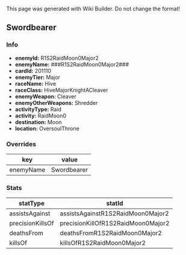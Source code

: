 <span class="wiki-builder">This page was generated with Wiki Builder. Do not change the format!</span>

## Swordbearer
### Info
* **enemyId:** R1S2RaidMoon0Major2
* **enemyName:** ###R1S2RaidMoon0Major2###
* **cardId:** 201110
* **enemyTier:** Major
* **raceName:** Hive
* **raceClass:** HiveMajorKnightACleaver
* **enemyWeapon:** Cleaver
* **enemyOtherWeapons:** Shredder
* **activityType:** Raid
* **activity:** RaidMoon0
* **destination:** Moon
* **location:** OversoulThrone

### Overrides
key | value
--- | -----
enemyName | Swordbearer

### Stats
statType | statId
-------- | ------
assistsAgainst | assistsAgainstR1S2RaidMoon0Major2
precisionKillsOf | precisionKillOfR1S2RaidMoon0Major2
deathsFrom | deathsFromR1S2RaidMoon0Major2
killsOf | killsOfR1S2RaidMoon0Major2

